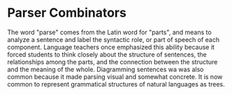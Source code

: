 # Parser Combinators

The word "parse" comes from the Latin word for "parts", and means to analyze a
sentence and label the syntactic role, or part of speech of each component.
Language teachers once emphasized this ability because it forced students to think
closely about the structure of sentences, the relationships among the parts, and the
connection between the structure and the meaning of the whole. Diagramming sentences wa 
was also common because it made parsing visual and somewhat concrete. It is now
common to represent grammatical structures of natural languages as trees.


